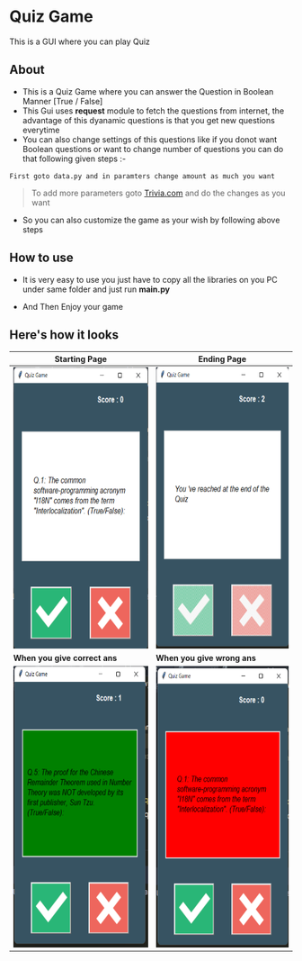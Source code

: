 # Quiz Game
 This is a GUI where you can play Quiz

## **About**
- This is a Quiz Game where you can answer the Question in Boolean Manner [True / False]
- This Gui uses **request** module to fetch the questions from internet, the advantage of this dyanamic questions is that you get new questions everytime
- You can also change settings of this questions like if you donot want Boolean questions or want to change number of questions you can do that following given steps :-
```
First goto data.py and in paramters change amount as much you want
```
> To add more parameters goto [Trivia.com](https://opentdb.com/api_config.php) and do the changes as you want

- So you can also customize the game as your wish by following above steps

## **How to use**
- It is very easy to use you just have to copy all the libraries on you PC under same folder and just run **main.py**

- And Then Enjoy your game

## **Here's how it looks**
| **Starting Page** | **Ending Page** | 
| --- | --- |
<img src = "images\opening_page.png" alt ="Starting Page" width="400px" height= "500px"> | <img src = "images\end of the page.png" alt = "Ending Page" width="400px" height= "500px"> 
| **When you give correct ans** | **When you give wrong ans** |
| <img src = "images\right_ans.png" alt = "When You Give Correct Answer" width="400px" height= "500px"> | <img src = "images\wrong_ans.png" alt= "When you give wrong ans" width="400px" height= "500px"> |
















